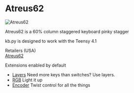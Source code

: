 # Atreus62

![Atreus62](https://assets.bigcartel.com/product_images/189335282/BIlqCtd.jpg?auto=format&fit=max&w=1200)

Atreus62 is a 60% column staggered keyboard pinky stagger 

kb.py is designed to work with the Teensy 4.1

Retailers (USA)  
[Atreus62](https://shop.profetkeyboards.com/product/atreus62-keyboard)  

Extensions enabled by default  
- [Layers](https://github.com/KMKfw/kmk_firmware/tree/master/docs/layers.md) Need more keys than switches? Use layers.
- [RGB](https://github.com/KMKfw/kmk_firmware/tree/master/docs/rgb.md) Light it up
- [Encoder](https://github.com/KMKfw/kmk_firmware/tree/master/docs/encoder.md) Twist control for all the things

